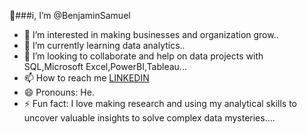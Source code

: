 👋###i, I’m @BenjaminSamuel
- 👀 I’m interested in making businesses and organization grow..
- 🌱 I’m currently learning data analytics..
- 💞️ I’m looking to collaborate and help on data projects with SQL,Microsoft Excel,PowerBI,Tableau...
- 📫 How to reach me [LINKEDIN](https://www.linkedin.com/in/benjamin-samuel-a451ab320/)
- 😄 Pronouns: He.
- ⚡ Fun fact: I love making research and using my analytical skills to uncover valuable insights to solve complex data mysteries....

<!---
BenjaminSamuel5/BenjaminSamuel5 is a ✨ special ✨ repository because its `README.md` (this file) appears on your GitHub profile.
You can click the Preview link to take a look at your changes.
--->
